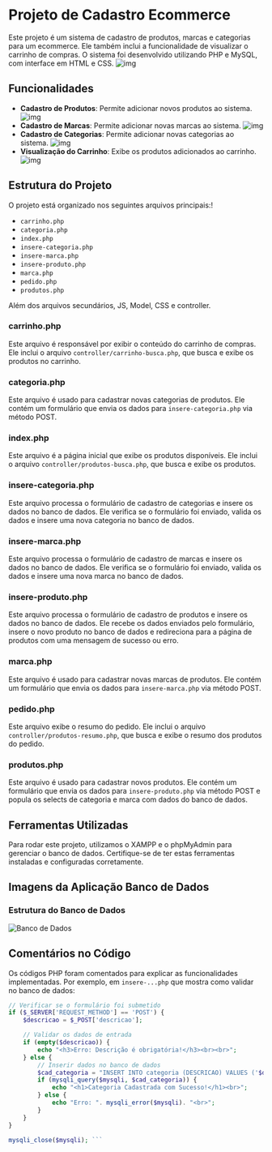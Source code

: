 # Projeto de Cadastro Ecommerce

Este projeto é um sistema de cadastro de produtos, marcas e categorias para um ecommerce. Ele também inclui a funcionalidade de visualizar o carrinho de compras. O sistema foi desenvolvido utilizando PHP e MySQL, com interface em HTML e CSS.
![img](img/index.png)
## Funcionalidades

- **Cadastro de Produtos**: Permite adicionar novos produtos ao sistema.
![img](img/produto.png)
- **Cadastro de Marcas**: Permite adicionar novas marcas ao sistema.
![img](img/marca.png)
- **Cadastro de Categorias**: Permite adicionar novas categorias ao sistema.
![img](img/categoria.png)
- **Visualização do Carrinho**: Exibe os produtos adicionados ao carrinho.
![img](img/carrinho.png)
## Estrutura do Projeto

O projeto está organizado nos seguintes arquivos principais:!

- `carrinho.php`
- `categoria.php`
- `index.php`
- `insere-categoria.php`
- `insere-marca.php`
- `insere-produto.php`
- `marca.php`
- `pedido.php`
- `produtos.php`

Além dos arquivos secundários, JS, Model, CSS e controller.

### carrinho.php

Este arquivo é responsável por exibir o conteúdo do carrinho de compras. Ele inclui o arquivo `controller/carrinho-busca.php`, que busca e exibe os produtos no carrinho.

### categoria.php

Este arquivo é usado para cadastrar novas categorias de produtos. Ele contém um formulário que envia os dados para `insere-categoria.php` via método POST.

### index.php

Este arquivo é a página inicial que exibe os produtos disponíveis. Ele inclui o arquivo `controller/produtos-busca.php`, que busca e exibe os produtos.

### insere-categoria.php

Este arquivo processa o formulário de cadastro de categorias e insere os dados no banco de dados. Ele verifica se o formulário foi enviado, valida os dados e insere uma nova categoria no banco de dados.

### insere-marca.php

Este arquivo processa o formulário de cadastro de marcas e insere os dados no banco de dados. Ele verifica se o formulário foi enviado, valida os dados e insere uma nova marca no banco de dados.

### insere-produto.php

Este arquivo processa o formulário de cadastro de produtos e insere os dados no banco de dados. Ele recebe os dados enviados pelo formulário, insere o novo produto no banco de dados e redireciona para a página de produtos com uma mensagem de sucesso ou erro.

### marca.php

Este arquivo é usado para cadastrar novas marcas de produtos. Ele contém um formulário que envia os dados para `insere-marca.php` via método POST.

### pedido.php

Este arquivo exibe o resumo do pedido. Ele inclui o arquivo `controller/produtos-resumo.php`, que busca e exibe o resumo dos produtos do pedido.

### produtos.php

Este arquivo é usado para cadastrar novos produtos. Ele contém um formulário que envia os dados para `insere-produto.php` via método POST e popula os selects de categoria e marca com dados do banco de dados.

## Ferramentas Utilizadas

Para rodar este projeto, utilizamos o XAMPP e o phpMyAdmin para gerenciar o banco de dados. Certifique-se de ter estas ferramentas instaladas e configuradas corretamente.

## Imagens da Aplicação Banco de Dados

### Estrutura do Banco de Dados

![Banco de Dados](img/bdd.png)

## Comentários no Código

Os códigos PHP foram comentados para explicar as funcionalidades implementadas. Por exemplo, em `insere-...php` que mostra como validar no banco de dados:

```php
// Verificar se o formulário foi submetido
if ($_SERVER['REQUEST_METHOD'] == 'POST') {
    $descricao = $_POST['descricao'];

    // Validar os dados de entrada
    if (empty($descricao)) {
        echo "<h3>Erro: Descrição é obrigatória!</h3><br><br>";
    } else {
        // Inserir dados no banco de dados
        $cad_categoria = "INSERT INTO categoria (DESCRICAO) VALUES ('$descricao')";
        if (mysqli_query($mysqli, $cad_categoria)) {
            echo "<h1>Categoria Cadastrada com Sucesso!</h1><br>";
        } else {
            echo "Erro: ". mysqli_error($mysqli). "<br>";
        }
    }
}

mysqli_close($mysqli); ```

